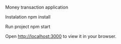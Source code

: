 Money transaction application

Instalation
npm install

Run project
npm start

Open [http://localhost:3000](http://localhost:3000) to view it in your browser.
